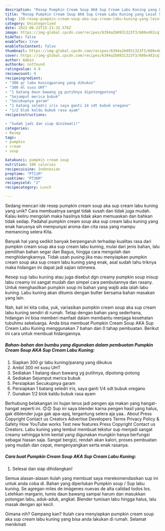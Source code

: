 ```yaml
---
description: "Resep Pumpkin Cream Soup AKA Sup Cream Labu Kuning yang Lezat Sekali"
title: "Resep Pumpkin Cream Soup AKA Sup Cream Labu Kuning yang Lezat Sekali"
slug: 150-resep-pumpkin-cream-soup-aka-sup-cream-labu-kuning-yang-lezat-sekali
category: Uncategorized
date: 2022-06-22T15:23:32.576Z
image: https://img-global.cpcdn.com/recipes/6394a2b0931323f3/680x482cq70/pumpkin-cream-soup-aka-sup-cream-labu-kuning-foto-resep-utama.jpg
hideToc: false
enableToc: true
enableTocContent: false
thumbnail: https://img-global.cpcdn.com/recipes/6394a2b0931323f3/680x482cq70/pumpkin-cream-soup-aka-sup-cream-labu-kuning-foto-resep-utama.jpg
cover: https://img-global.cpcdn.com/recipes/6394a2b0931323f3/680x482cq70/pumpkin-cream-soup-aka-sup-cream-labu-kuning-foto-resep-utama.jpg
author: Admin
authorAv: notfound
ratingvalue: 4.9
reviewcount: 9
recipeingredient:
- "300 gr labu kuningparang yang dikukus"
- "300 ml susu UHT"
- "1 batang daun bawang yg putihnya dipotongpotong"
- "Sejumput merica bubuk"
- "Secukupnya garam"
- "1 batang seledri iris saya ganti 14 sdt bubuk oregano"
- "1/2 blok kaldu bubuk rasa ayam"
recipeinstructions:

- "Sudah jadi dan siap dinikmati!"
categories:
- Resep
tags:
- pumpkin
- cream
- soup

katakunci: pumpkin cream soup 
nutrition: 106 calories
recipecuisine: Indonesian
preptime: "PT11M"
cooktime: "PT36M"
recipeyield: "2"
recipecategory: Lunch

---
```





Sedang mencari ide resep pumpkin cream soup aka sup cream labu kuning yang unik? Cara membuatnya sangat tidak susah dan tidak juga mudah. Kalau keliru mengolah maka hasilnya tidak akan memuaskan dan bahkan tidak sedap. Padahal pumpkin cream soup aka sup cream labu kuning yang enak harusnya sih mempunyai aroma dan cita rasa yang mampu memancing selera Kita.





Banyak hal yang sedikit banyak berpengaruh terhadap kualitas rasa dari pumpkin cream soup aka sup cream labu kuning, mulai dari jenis bahan, lalu pemilihan bahan segar dan Bagus, hingga cara mengolah dan menghidangkannya. Tidak usah pusing jika mau menyiapkan pumpkin cream soup aka sup cream labu kuning yang enak,      asal sudah tahu triknya maka hidangan ini dapat jadi sajian istimewa.














𝖱𝖾𝗌𝖾𝗉 𝗌𝗎𝗉 𝗅𝖺𝖻𝗎 𝗄𝗎𝗇𝗂𝗇𝗀 atau juga disebut dgn creamy pumpkin soup inisup labu creamy ini sangat mudah dan simpel cara pembutannya dan rasany. Untuk menghasilkan pumpkin soup ini bahan yang wajib ada ialah labu kuning. Labu kuning akan ditumis dengan butter bersama bahan masakan yang lain.






Nah, kali ini kita coba, yuk, variasikan pumpkin cream soup aka sup cream labu kuning sendiri di rumah. Tetap dengan bahan yang sederhana, hidangan ini bisa memberi manfaat dalam membantu menjaga kesehatan tubuhmu sekeluarga. Anda bisa membuat Pumpkin Cream Soup AKA Sup Cream Labu Kuning menggunakan 7 bahan dan 0 tahap pembuatan. Berikut ini cara untuk membuat hidangannya.

<!--inarticleads1-->

##### Bahan-bahan dan bumbu yang digunakan dalam pembuatan Pumpkin Cream Soup AKA Sup Cream Labu Kuning:

1. Siapkan 300 gr labu kuning/parang yang dikukus
1. Ambil 300 ml susu UHT
1. Sediakan 1 batang daun bawang yg putihnya, dipotong-potong
1. Sediakan Sejumput merica bubuk
1. Persiapkan Secukupnya garam
1. Persiapkan 1 batang seledri iris, saya ganti 1/4 sdt bubuk oregano
1. Gunakan 1/2 blok kaldu bubuk rasa ayam


Berhubung belakangan ini hujan terus jadi pengen aja makan yang hangat-hangat seperti ini. 😊😊 Sup ini saya blender karna pengen hasil yang halus, gak diblender juga gak apa-apq, tergantung selera aja yaa.. About Press Copyright Contact us Creators Advertise Developers Terms Privacy Policy &amp; Safety How YouTube works Test new features Press Copyright Contact us Creators. Labu kuning yang lembut membuat tekstur sup menjadi sangat creamy sehingga krim kental yang digunakan mungkin hanya berfungsi sebagai hiasan saja. Sangat bergizi, rendah akan kalori, proses pembuatan yang mudah dan cepat, mengenyangkan serta enak rasanya. 

<!--inarticleads2-->

##### Cara buat Pumpkin Cream Soup AKA Sup Cream Labu Kuning:


1. Selesai dan siap dihidangkan!

Semua alasan-alasan itulah yang membuat saya merekomendasikan sup ini untuk anda coba di. Bahan yang diperlukan Pumpkin soup / Sup labu kuning. Se agregan miles de imágenes nuevas de alta calidad todos los. Lelehkan margarin, tumis daun bawang sampai harum dan masukkan potongan labu, aduk-aduk, angkat. Blender tumisan labu hingga halus, lalu masak dengan api kecil. 

Gimana nih? Gampang kan? Itulah cara menyiapkan pumpkin cream soup aka sup cream labu kuning yang bisa anda lakukan di rumah. Selamat menikmati
